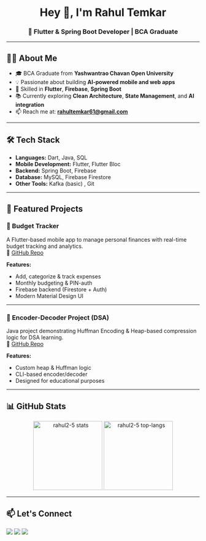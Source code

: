 <h1 align="center">Hey 👋, I'm Rahul Temkar</h1>
<h3 align="center">🚀 Flutter & Spring Boot Developer | BCA Graduate</h3>

---

## 👨‍💻 About Me

- 🎓 BCA Graduate from **Yashwantrao Chavan Open University**  
- 💡 Passionate about building **AI-powered mobile and web apps**  
- 💬 Skilled in **Flutter**, **Firebase**, **Spring Boot**  
- 📚 Currently exploring **Clean Architecture**, **State Management**, and **AI integration**  
- 📫 Reach me at: **rahultemkar61@gmail.com**

---

## 🛠️ Tech Stack

- **Languages:** Dart, Java, SQL  
- **Mobile Development:** Flutter, Flutter Bloc
- **Backend:** Spring Boot, Firebase  
- **Database:** MySQL, Firebase Firestore  
- **Other Tools:** Kafka (basic) , Git

---

## 🚀 Featured Projects

### 📱 Budget Tracker  
A Flutter-based mobile app to manage personal finances with real-time budget tracking and analytics.  
🔗 [GitHub Repo](https://github.com/Rahul2-5/Budget_Tracker)

**Features:**
- Add, categorize & track expenses  
- Monthly budgeting & PIN-auth  
- Firebase backend (Firestore + Auth)  
- Modern Material Design UI

---

### 🔐 Encoder‑Decoder Project (DSA)  
Java project demonstrating Huffman Encoding & Heap-based compression logic for DSA learning.  
🔗 [GitHub Repo](https://github.com/Rahul2-5/Encoder-Decoder-Project-DSA-)

**Features:**
- Custom heap & Huffman logic  
- CLI-based encoder/decoder  
- Designed for educational purposes

---

## 📊 GitHub Stats

<p align="center">
  <img src="https://github-readme-stats.vercel.app/api?username=Rahul2-5&show_icons=true&theme=radical" alt="rahul2-5 stats" height="180"/>
  <img src="https://github-readme-stats.vercel.app/api/top-langs/?username=Rahul2-5&layout=compact&theme=radical" alt="rahul2-5 top-langs" height="180"/>
</p>

---

## 📫 Let's Connect

<p align="left">
  <a href="mailto:rahultemkar61@gmail.com"><img src="https://img.shields.io/badge/-Gmail-red?style=flat&logo=gmail&logoColor=white"></a>
  <a href="https://www.linkedin.com/in/rahul-temkar-7a53952b3/"><img src="https://img.shields.io/badge/-LinkedIn-blue?style=flat&logo=linkedin&logoColor=white"></a>
  <a href="https://github.com/Rahul2-5"><img src="https://img.shields.io/badge/-GitHub-black?style=flat&logo=github&logoColor=white"></a>
</p>
